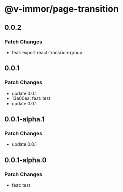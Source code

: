 # @v-immor/page-transition

## 0.0.2

### Patch Changes

- feat: export react-transition-group

## 0.0.1

### Patch Changes

- update 0.0.1
- 13e00ea: feat: test
- update 0.0.1

## 0.0.1-alpha.1

### Patch Changes

- update 0.0.1

## 0.0.1-alpha.0

### Patch Changes

- feat: test
